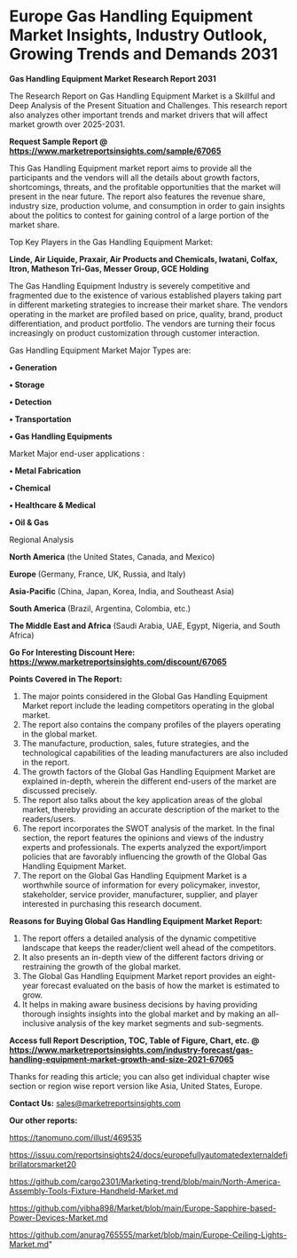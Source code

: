 # Europe Gas Handling Equipment Market Insights, Industry Outlook, Growing Trends and Demands 2031

<strong>Gas Handling Equipment Market Research Report 2031</strong>

The Research Report on Gas Handling Equipment Market is a Skillful and Deep Analysis of the Present Situation and Challenges. This research report also analyzes other important trends and market drivers that will affect market growth over 2025-2031.

<strong>Request Sample Report @ <a href=https://www.marketreportsinsights.com/sample/67065>https://www.marketreportsinsights.com/sample/67065</a></strong>

This Gas Handling Equipment market report aims to provide all the participants and the vendors will all the details about growth factors, shortcomings, threats, and the profitable opportunities that the market will present in the near future. The report also features the revenue share, industry size, production volume, and consumption in order to gain insights about the politics to contest for gaining control of a large portion of the market share.

Top Key Players in the Gas Handling Equipment Market:

<strong>Linde, Air Liquide, Praxair, Air Products and Chemicals, Iwatani, Colfax, Itron, Matheson Tri-Gas, Messer Group, GCE Holding</strong>

The Gas Handling Equipment Industry is severely competitive and fragmented due to the existence of various established players taking part in different marketing strategies to increase their market share. The vendors operating in the market are profiled based on price, quality, brand, product differentiation, and product portfolio. The vendors are turning their focus increasingly on product customization through customer interaction.

Gas Handling Equipment Market Major Types are:

<strong>• Generation

• Storage

• Detection

• Transportation

• Gas Handling Equipments</strong>

Market Major end-user applications :

<strong>• Metal Fabrication

• Chemical

• Healthcare & Medical

• Oil & Gas</strong>

Regional Analysis

</u><strong><b>North America</b></strong> (the United States, Canada, and Mexico)

<strong><b>Europe </b></strong>(Germany, France, UK, Russia, and Italy)

<strong><b>Asia-Pacific</b></strong> (China, Japan, Korea, India, and Southeast Asia)

<strong><b>South America</b></strong> (Brazil, Argentina, Colombia, etc.)

<strong><b>The Middle East and Africa</b></strong> (Saudi Arabia, UAE, Egypt, Nigeria, and South Africa)

<strong>Go For Interesting Discount Here: <a href=https://www.marketreportsinsights.com/discount/67065>https://www.marketreportsinsights.com/discount/67065</a></strong>

<strong>Points Covered in The Report:</strong>
<ol>
  <li>The major points considered in the Global Gas Handling Equipment Market report include the leading competitors operating in the global market.</li>
  <li>The report also contains the company profiles of the players operating in the global market.</li>
  <li>The manufacture, production, sales, future strategies, and the technological capabilities of the leading manufacturers are also included in the report.</li>
  <li>The growth factors of the Global Gas Handling Equipment Market are explained in-depth, wherein the different end-users of the market are discussed precisely.</li>
  <li>The report also talks about the key application areas of the global market, thereby providing an accurate description of the market to the readers/users.</li>
  <li>The report incorporates the SWOT analysis of the market. In the final section, the report features the opinions and views of the industry experts and professionals. The experts analyzed the export/import policies that are favorably influencing the growth of the Global Gas Handling Equipment Market.</li>
  <li>The report on the Global Gas Handling Equipment Market is a worthwhile source of information for every policymaker, investor, stakeholder, service provider, manufacturer, supplier, and player interested in purchasing this research document.</li>
</ol>
<strong>Reasons for Buying Global Gas Handling Equipment Market Report:</strong>

<ol>
  <li>The report offers a detailed analysis of the dynamic competitive landscape that keeps the reader/client well ahead of the competitors.</li>
  <li>It also presents an in-depth view of the different factors driving or restraining the growth of the global market.</li>
  <li>The Global Gas Handling Equipment Market report provides an eight-year forecast evaluated on the basis of how the market is estimated to grow.</li>
  <li>It helps in making aware business decisions by having providing thorough insights insights into the global market and by making an all-inclusive analysis of the key market segments and sub-segments.</li>
</ol>
<strong>Access full Report Description, TOC, Table of Figure, Chart, etc. @ <a href=https://www.marketreportsinsights.com/industry-forecast/gas-handling-equipment-market-growth-and-size-2021-67065>https://www.marketreportsinsights.com/industry-forecast/gas-handling-equipment-market-growth-and-size-2021-67065</a></strong>


Thanks for reading this article; you can also get individual chapter wise section or region wise report version like Asia, United States, Europe.

<strong>Contact Us:</strong>
sales@marketreportsinsights.com

<strong>Our other reports:</strong>

<a href=https://tanomuno.com/illust/469535>https://tanomuno.com/illust/469535</a>

<a href=https://issuu.com/reportsinsights24/docs/europefullyautomatedexternaldefibrillatorsmarket20>https://issuu.com/reportsinsights24/docs/europefullyautomatedexternaldefibrillatorsmarket20</a>

<a href=https://github.com/cargo2301/Marketing-trend/blob/main/North-America-Assembly-Tools-Fixture-Handheld-Market.md>https://github.com/cargo2301/Marketing-trend/blob/main/North-America-Assembly-Tools-Fixture-Handheld-Market.md</a>

<a href=https://github.com/vibha898/Market/blob/main/Europe-Sapphire-based-Power-Devices-Market.md>https://github.com/vibha898/Market/blob/main/Europe-Sapphire-based-Power-Devices-Market.md</a>

<a href=https://github.com/anurag765555/market/blob/main/Europe-Ceiling-Lights-Market.md>https://github.com/anurag765555/market/blob/main/Europe-Ceiling-Lights-Market.md</a>"
